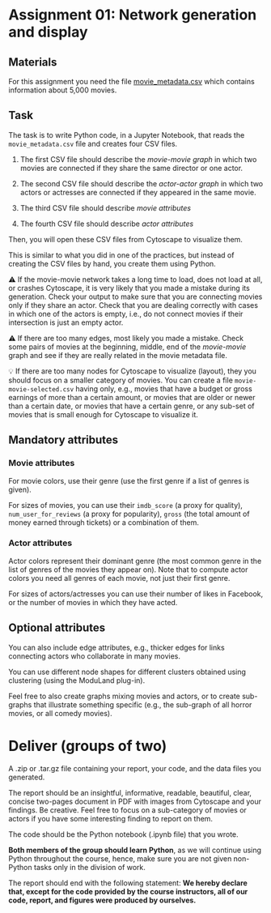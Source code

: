 # Assignment 01: Network generation and display

## Materials

For this assignment you need the file [movie_metadata.csv](data/movie_metadata.csv) which contains information about 5,000 movies.

## Task

The task is to write Python code, in a Jupyter Notebook, that reads the `movie_metadata.csv` file and creates four CSV files.

1. The first CSV file should describe the *movie-movie graph* in which two movies are connected if they share the same director or one actor.

2. The second CSV file should describe the *actor-actor graph* in which two actors or actresses are connected if they appeared in the same movie.

3. The third CSV file should describe *movie attributes*

4. The fourth CSV file should describe *actor attributes*

Then, you will open these CSV files from Cytoscape to visualize them.

This is similar to what you did in one of the practices, but instead of creating the CSV files by hand, you create them using Python.

:warning: If the movie-movie network takes a long time to load, does not load at all, or crashes Cytoscape, it is very likely that you made a mistake during its generation. Check your output to make sure that you are connecting movies only if they share an actor. Check that you are dealing correctly with cases in which one of the actors is empty, i.e., do not connect movies if their intersection is just an empty actor.

:warning: If there are too many edges, most likely you made a mistake. Check some pairs of movies at the beginning, middle, end of the *movie-movie* graph and see if they are really related in the movie metadata file.

:bulb: If there are too many nodes for Cytoscape to visualize (layout), they you should focus on a smaller category of movies. You can create a file `movie-movie-selected.csv` having only, e.g., movies that have a budget or gross earnings of more than a certain amount, or movies that are older or newer than a certain date, or movies that have a certain genre, or any sub-set of movies that is small enough for Cytoscape to visualize it.

## Mandatory attributes

### Movie attributes

For movie colors, use their genre (use the first genre if a list of genres is given).

For sizes of movies, you can use their `imdb_score` (a proxy for quality), `num_user_for_reviews` (a proxy for popularity),  `gross` (the total amount of money earned through tickets) or a combination of them.

### Actor attributes

Actor colors represent their dominant genre (the most common genre in the list of genres of the movies they appear on). Note that to compute actor colors you need all genres of each movie, not just their first genre.

For sizes of actors/actresses you can use their number of likes in Facebook, or the number of movies in which they have acted.

## Optional attributes

You can also include edge attributes, e.g., thicker edges for links connecting actors who collaborate in many movies.

You can use different node shapes for different clusters obtained using clustering (using the ModuLand plug-in).

Feel free to also create graphs mixing movies and actors, or to create sub-graphs that illustrate something specific (e.g., the sub-graph of all horror movies, or all comedy movies).

# Deliver (groups of two)

A .zip or .tar.gz file containing your report, your code, and the data files you generated.

The report should be an insightful, informative, readable, beautiful, clear, concise two-pages document in PDF with images from Cytoscape and your findings. Be creative. Feel free to focus on a sub-category of movies or actors if you have some interesting finding to report on them.

The code should be the Python notebook (.ipynb file) that you wrote.

**Both members of the group should learn Python**, as we will continue using Python throughout the course, hence, make sure you are not given non-Python tasks only in the division of work.

The report should end with the following statement: **We hereby declare that, except for the code provided by the course instructors, all of our code, report, and figures were produced by ourselves.**
